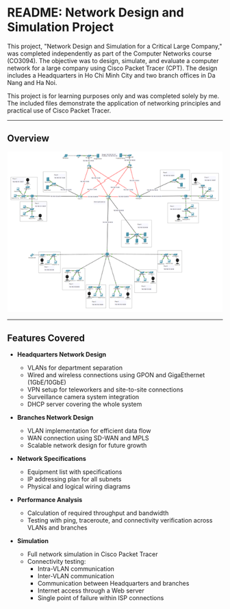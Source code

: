 # README: Network Design and Simulation Project

This project, "Network Design and Simulation for a Critical Large Company," was completed independently as part of the Computer Networks course (CO3094). The objective was to design, simulate, and evaluate a computer network for a large company using Cisco Packet Tracer (CPT). The design includes a Headquarters in Ho Chi Minh City and two branch offices in Da Nang and Ha Noi.

This project is for learning purposes only and was completed solely by me. The included files demonstrate the application of networking principles and practical use of Cisco Packet Tracer.

---

## Overview
![Overview network](/overview.png)

---
## Features Covered

- **Headquarters Network Design**

  - VLANs for department separation
  - Wired and wireless connections using GPON and GigaEthernet (1GbE/10GbE)
  - VPN setup for teleworkers and site-to-site connections
  - Surveillance camera system integration
  - DHCP server covering the whole system

- **Branches Network Design**

  - VLAN implementation for efficient data flow
  - WAN connection using SD-WAN and MPLS
  - Scalable network design for future growth

- **Network Specifications**

  - Equipment list with specifications
  - IP addressing plan for all subnets
  - Physical and logical wiring diagrams

- **Performance Analysis**

  - Calculation of required throughput and bandwidth
  - Testing with ping, traceroute, and connectivity verification across VLANs and branches

- **Simulation**

  - Full network simulation in Cisco Packet Tracer
  - Connectivity testing:
    - Intra-VLAN communication
    - Inter-VLAN communication
    - Communication between Headquarters and branches
    - Internet access through a Web server
    - Single point of failure within ISP connections
